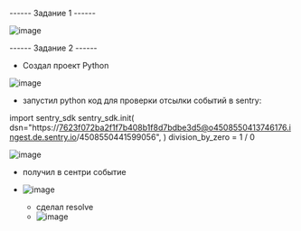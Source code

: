 ------ Задание 1 ------     

 ![image](https://github.com/user-attachments/assets/3fe85be5-2d9b-4122-a5e2-2ca4987a6d97)   
 

------ Задание 2 ------

- Создал проект Python
  
![image](https://github.com/user-attachments/assets/6d6feb69-da9e-4e62-9cef-ed071dd1d789)

- запустил python код для проверки отсылки событий в sentry:

import sentry_sdk
sentry_sdk.init(
    dsn="https://7623f072ba2f1f7b408b1f8d7bdbe3d5@o4508550413746176.ingest.de.sentry.io/4508550441599056",
)
division_by_zero = 1 / 0

![image](https://github.com/user-attachments/assets/666436eb-8107-4c05-856f-9f8591fb5316)


- получил в сентри событие
- 
  ![image](https://github.com/user-attachments/assets/0db03290-61f0-437a-8e2f-2452bb8bc5c9)

  - сделал resolve
  - 
    ![image](https://github.com/user-attachments/assets/2a7544d3-6179-4f59-81e5-2b55b4107f8f)


  


